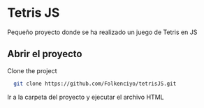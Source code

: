
# Tetris JS

Pequeño proyecto donde se ha realizado un juego de Tetris en JS

## Abrir el proyecto

Clone the project

```bash
  git clone https://github.com/Folkenciyo/tetrisJS.git
```

Ir a la carpeta del proyecto y ejecutar el archivo HTML


